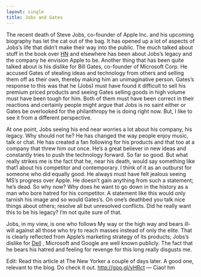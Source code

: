 ```yaml
---
layout: single
title: Jobs and Gates
---
```


The recent death of Steve Jobs, co-founder of Apple Inc. and his upcoming biography has let the cat out of the bag. It has opened up a lot of aspects of Jobs’s life that didn’t make their way into the public. The much talked about stuff in the book over [HN](https://news.ycombinator.com/news) and elsewhere has been about Jobs’s legacy and the company he envision Apple to be. Another thing that has been quite talked about is his dislike for Bill Gates, co-founder of Microsoft Corp. He accused Gates of stealing ideas and technology from others and selling them off as their own, thereby making him an unimaginative person. Gates’s response to this was that he (Jobs) must have found it difficult to sell his premium priced products and seeing Gates selling goods in high volume must have been tough for him. Both of them must have been correct in their reactions and certainly people might argue that Jobs is no saint either or Gates be overlooked for the philanthropy he is doing right now. But, I like to see it from a different perspective.

At one point, Jobs seeing his end near worries a lot about his company, his legacy. Why should not he? He has changed the way people enjoy music, talk or chat. He has created a fan following for his products and that too at a company that threw him out once. He’s a great believer in new ideas and constantly tries to push the technology forward. So far so good. But what really strikes me is the fact that he, near his death, would say something like that1 about his competitor and contemporary. I think of it as an outburst for someone who did equally good. He always must have felt jealous seeing MS’s progress over Apple. He doesn’t gain anything from such a statement; he’s dead. So why now? Why does he want to go down in the history as a man who bore hatred for his competitor. A statement like this would only tarnish his image and so would Gates’s. On one’s deathbed you talk nice things about others; resolve all but unresolved conflicts. Did he really want this to be his legacy? I’m not quite sure of that.

Jobs, in my view, is one who follows My way or the high way and bears ill-will against all those who try to reach masses instead of only the elite. That is clearly reflected from Apple’s marketing strategy of its products; Jobs’s dislike for [Dell](https://en.wikipedia.org/wiki/Steve_Jobs#Management_style) , Microsoft and Google are well known publicly. The fact that he bears his hatred and feeling for revenge for this long really disgusts me.

Edit: Read this article at The New Yorker a couple of days later. A good one, relevant to the blog. Do check it out. http://goo.gl/yHRct
—
Ciao!
hm